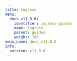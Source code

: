 ```yaml
---
title: Ingress
menu:
  docs_v11.0.0:
    identifier: ingress-guides
    name: Ingress
    parent: guides
    weight: 100
menu_name: docs_v11.0.0
info:
  version: v11.0.0
---
```


